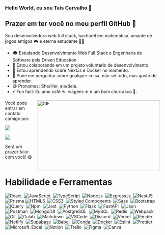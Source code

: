 ### Hello World, eu sou Taís Carvalho 👋
## Prazer em ter você no meu perfil GitHub 👋

Sou desenvolvedora web full stack, bacharel em matemática, amante de jogos antigos 🎮 e eterna estudante 🧑‍🎓

- 🎓 Estudando Desenvolvimento Web Full Stack e Engenharia de Software pela Driven Education.
- 👯 Estou colaborando em um projeto voluntário de desenvolvimento.
- 🌱 Estou aprendendo sobre NextJs e Docker no momento.
- 💬 Pode me perguntar sobre qualquer coisa, não sei tudo, mas gosto de aprender.
- 😄 Pronomes: She/Her, ela/dela.
- ⚡ Fun fact: Eu amo café ☕, viagens ✈️ e um bom churrasco 🥩.
  
<img align="right" alt="GIF" src="https://camo.githubusercontent.com/4aa77ea32aa4d7be626e833b160f3d8923c133cd32c34fefbdc43c8abfcff710/68747470733a2f2f63646e2e6472696262626c652e636f6d2f75736572732f323730343431342f73637265656e73686f74732f373436363930332f6d656469612f62303861623537363331366264343538326665663138396634373163643965352e676966" width="400" height="230" />

Você pode entrar em contato comigo por: 

<a href="https://www.linkedin.com/in/taísoliva" target="_blank"><img loading="lazy" src="https://img.shields.io/badge/-LinkedIn-%230077B5?style=for-the-badge&logo=linkedin&logoColor=white" target="_blank"></a>   

<a href = "mailto:tais15oliva@gmail.com"><img loading="lazy" src="https://img.shields.io/badge/Gmail-D14836?style=for-the-badge&logo=gmail&logoColor=white" target="_blank"></a>

Será um prazer falar com você! 😄
<br>
<br>

# Habilidade e Ferramentas

![React](https://img.shields.io/badge/-React-000?style=for-the-badge&logo=react)&nbsp;
  ![JavaScript](https://img.shields.io/badge/-JavaScript-000?style=for-the-badge&logo=javascript)&nbsp;
  ![TypeScript](https://img.shields.io/badge/-TypeScript-000?style=for-the-badge&logo=typescript)&nbsp;
  ![Node.js](https://img.shields.io/badge/-Node.js-000?style=for-the-badge&logo=node.js)&nbsp;
  ![Express.js](https://img.shields.io/badge/Express.js-000?style=for-the-badge&logo=express)&nbsp;
  ![NestJS](https://img.shields.io/badge/NestJS-000?style=for-the-badge&logo=nestjs&logoColor=red)&nbsp;
  ![Prisma](https://img.shields.io/badge/Prisma-000?style=for-the-badge&logo=Prisma)
  ![HTML5](https://img.shields.io/badge/-HTML5-000?style=for-the-badge&logo=HTML5)&nbsp;
  ![CSS3](https://img.shields.io/badge/-CSS3-000?style=for-the-badge&logo=CSS3&logoColor=1572B6)&nbsp;
  ![Styled Components](https://img.shields.io/badge/Styled--Components-000?style=for-the-badge&logo=styled-components)&nbsp;
  ![Sass](https://img.shields.io/badge/-Sass-000?style=for-the-badge&logo=Sass)&nbsp;
  ![Bootstrap](https://img.shields.io/badge/-Bootstrap-000?style=for-the-badge&logo=bootstrap&logoColor=563D7C)&nbsp;
  ![jQuery](https://img.shields.io/badge/-jQuery-000?style=for-the-badge&logo=jquery)&nbsp;
  ![Npm](https://img.shields.io/badge/Npm-000?style=for-the-badge&logo=npm&logoColor=white)&nbsp;
  ![Jest](https://img.shields.io/badge/Jest-000?style=for-the-badge&logo=Jest&logoColor=red)&nbsp;
  ![Python](https://img.shields.io/badge/-Python-000?style=for-the-badge&logo=python)&nbsp;
  ![Flask](https://img.shields.io/badge/-Flask-000?style=for-the-badge&logo=flask)&nbsp;
  ![FastAPI](https://img.shields.io/badge/-FastAPI-000?&style=for-the-badge&logo=FastAPI)&nbsp;
  ![Json](https://img.shields.io/badge/-Json-000?&style=for-the-badge&logo=json)&nbsp;
  ![Postman](https://img.shields.io/badge/-Postman-000?&style=for-the-badge&logo=postman)&nbsp;
  ![MongoDB](https://img.shields.io/badge/MongoDB-000?style=for-the-badge&logo=mongodb)&nbsp;
  ![PostgreSQL](https://img.shields.io/badge/-PostgreSQL-000?style=for-the-badge&logo=postgresql)&nbsp;
  ![MySQL](https://img.shields.io/badge/-MySQL-000?style=for-the-badge&logo=mysql&logoColor=white)&nbsp;
  ![Redis](https://img.shields.io/badge/Redis-000?&style=for-the-badge&logo=Redis&logoColor=red)&nbsp;
  ![Webpack](https://img.shields.io/badge/-Webpack-000?style=for-the-badge&logo=Webpack)&nbsp;
  ![Git](https://img.shields.io/badge/-Git-000?style=for-the-badge&logo=git)&nbsp;
  ![Colab](https://img.shields.io/badge/Colab-000?style=for-the-badge&logo=googlecolab)&nbsp;
  ![Markdown](https://img.shields.io/badge/-Markdown-000?style=for-the-badge&logo=markdown)&nbsp;
  ![VSCode](https://img.shields.io/badge/VSCode-000?style=for-the-badge&logo=visual%20studio%20code&logoColor=blue)&nbsp;
  ![Discord](https://img.shields.io/badge/-Discord-000?style=for-the-badge&logo=Discord)&nbsp;
  ![Vercel](https://img.shields.io/badge/-Vercel-000?style=for-the-badge&logo=vercel)&nbsp;
  ![Render](https://img.shields.io/badge/-Render-000?style=for-the-badge&logo=render)&nbsp;
  ![Netlify](https://img.shields.io/badge/-Netlify-000?style=for-the-badge&logo=netlify)&nbsp;
  ![Supabase](https://img.shields.io/badge/-Supabase-000?style=for-the-badge&logo=supabase)&nbsp;
  ![Babel](https://img.shields.io/badge/-Babel-000?style=for-the-badge&logo=babel)&nbsp;
  ![Conda](https://img.shields.io/badge/-Conda-000?style=for-the-badge&logo=anaconda)&nbsp;
  ![Docker](https://img.shields.io/badge/-Docker-000?style=for-the-badge&logo=docker)&nbsp;
  ![Eslint](https://img.shields.io/badge/-Eslint-000?style=for-the-badge&logo=eslint)&nbsp;
  ![Prettier](https://img.shields.io/badge/-Prettier-000?style=for-the-badge&logo=prettier)&nbsp;
  ![Microsoft_Excel](https://img.shields.io/badge/-Microsoft_Excel-000?style=for-the-badge&logo=microsoft-excel&logoColor=green)&nbsp;
  ![Notion](https://img.shields.io/badge/Notion-000?style=for-the-badge&logo=notion)&nbsp;
  ![Trello](https://img.shields.io/badge/Trello-000?style=for-the-badge&logo=trello&logoColor=blue)&nbsp;
  ![Figma](https://img.shields.io/badge/-Figma-000?&style=for-the-badge&logo=figma)&nbsp;
  ![Canva](https://img.shields.io/badge/-Canva-000?&style=for-the-badge&logo=Canva)&nbsp;
          

<!--
**taisoliva/taisoliva** is a ✨ _special_ ✨ repository because its `README.md` (this file) appears on your GitHub profile.

![68747470733a2f2f63646e2e6472696262626c652e636f6d2f75736572732f323730343431342f73637265656e73686f74732f373436363930332f6d656469612f62303861623537363331366264343538326665663138396634373163643965352e676966](https://github.com/taisoliva/taisoliva/assets/89030631/2d87573c-640c-4a72-92ee-c47d1dd95e15)



Here are some ideas to get you started:

- 🔭 I’m currently working on ...
- 🌱 I’m currently learning ...
- 👯 I’m looking to collaborate on ...
- 🤔 I’m looking for help with ...
- 💬 Ask me about ...
- 📫 How to reach me: ...
- 😄 Pronouns: ...
- ⚡ Fun fact: ...
-->
